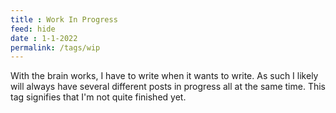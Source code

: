 ```yaml
---
title : Work In Progress
feed: hide
date : 1-1-2022
permalink: /tags/wip
---
```


With the brain works, I have to write when it wants to write. As such I likely will always have several different posts in progress all at the same time. This tag signifies that I'm not quite finished yet.